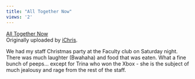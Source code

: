 ```yaml
---
title: "All Together Now"
views: '2'
---
```

<p><a href="https://www.flickr.com/photos/lemon/1951558/" title="photo sharing"><img src="https://photos2.flickr.com/1951558_6159c30770_m.jpg" alt="" /></a><br />
<a href="https://www.flickr.com/photos/lemon/1951558/">All Together Now</a><br />
Originally uploaded by <a href="https://www.flickr.com/people/lemon/">iChris</a>.</p>
<p>We had my staff Christmas party at the Faculty club on Saturday night.  There was much laughter (Bwahaha) and food that was eaten.  What a fine bunch of peeps...  except for Trina who won the Xbox - she is the subject of much jealousy and rage from the rest of the staff.</p>
